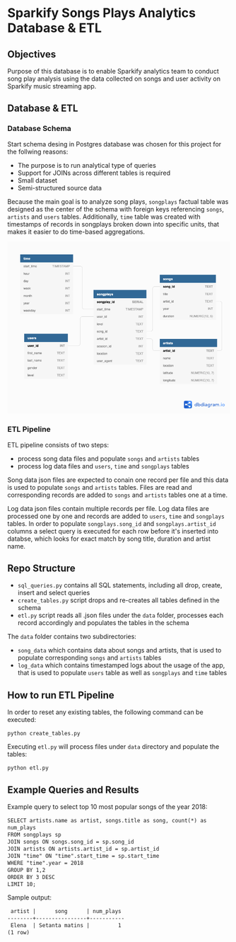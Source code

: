 # Sparkify Songs Plays Analytics Database & ETL

## Objectives

Purpose of this database is to enable Sparkify analytics team to conduct song play analysis using the data collected on songs and user activity on Sparkify music streaming app.

## Database & ETL

### Database Schema

Start schema desing in Postgres database was chosen for this project for the follwing reasons:
- The purpose is to run analytical type of queries
- Support for JOINs across different tables is required
- Small dataset
- Semi-structured source data

Because the main goal is to analyze song plays, `songplays` factual table was designed as the center of the schema with foreign keys referencing `songs`, `artists` and `users` tables. Additionally, `time` table was created with timestamps of records in songplays broken down into specific units, that makes it easier to do time-based aggregations.

![schema diagram](./images/songplays_schema.png)

### ETL Pipeline

ETL pipeline consists of two steps:
- process song data files and populate `songs` and `artists` tables
- process log data files and `users`, `time` and `songplays` tables

Song data json files are expected to conain one record per file and this data is used to populate `songs` and `artists` tables. Files are read and corresponding records are added to `songs` and `artists` tables one at a time.

Log data json files contain multiple records per file. Log data files are processed one by one and records are added to `users`, `time` and `songplays` tables. In order to populate `songplays.song_id` and `songplays.artist_id` columns a select query is executed for each row before it's inserted into databse, which looks for exact match by song title, duration and artist name.

## Repo Structure
- `sql_queries.py` contains all SQL statements, including all drop, create, insert and select queries
- `create_tables.py` script drops and re-creates all tables defined in the schema
- `etl.py` script reads all .json files under the `data` folder, processes each record accordingly and populates the tables in the schema

The `data` folder contains two subdirectories: 
- `song_data` which contains data about songs and artists, that is used to populate corresponding `songs` and `artists` tables
- `log_data` which contains timestamped logs about the usage of the app, that is used to populate `users` table as well as `songplays` and `time` tables

## How to run ETL Pipeline
In order to reset any existing tables, the following command can be executed:

    python create_tables.py 

Executing `etl.py` will process files under `data` directory and populate the tables:

    python etl.py
    
## Example Queries and Results

Example query to select top 10 most popular songs of the year 2018:
```
SELECT artists.name as artist, songs.title as song, count(*) as num_plays
FROM songplays sp
JOIN songs ON songs.song_id = sp.song_id
JOIN artists ON artists.artist_id = sp.artist_id
JOIN "time" ON "time".start_time = sp.start_time
WHERE "time".year = 2018
GROUP BY 1,2
ORDER BY 3 DESC
LIMIT 10;
```
Sample output:
```
 artist |      song      | num_plays 
--------+----------------+-----------
 Elena  | Setanta matins |         1
(1 row)
```


